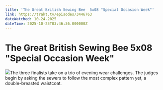 ```yaml
---
title: 'The Great British Sewing Bee  5x08 "Special Occasion Week"' 
link: https://trakt.tv/episodes/3446763
dateWatched: 10-24-2025
dateTime: 2025-10-25T03:46:36.000000Z
---
```

# The Great British Sewing Bee  5x08 "Special Occasion Week"

![](https://walter-r2.trakt.tv/images/shows/000/070/131/fanarts/thumb/5f0612e67b.jpg)The three finalists take on a trio of evening wear challenges. The judges begin by asking the sewers to follow the most complex pattern yet, a double-breasted waistcoat.